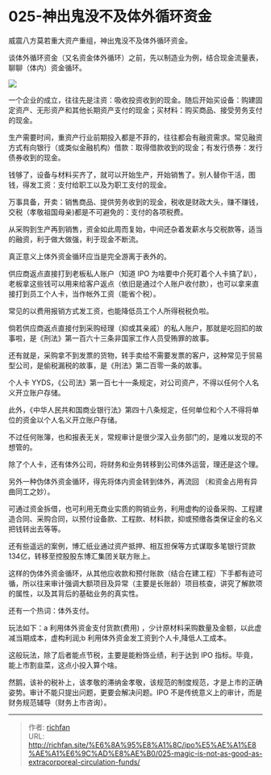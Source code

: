 # 025-神出鬼没不及体外循环资金

威震八方莫若重大资产重组，神出鬼没不及体外循环资金。

谈体外循环资金（又名资金体外循环）之前，先以制造业为例，结合现金流量表，聊聊（体内）资金循环。

![](https://cdn.staticaly.com/gh/richffan/img@main/obsidian/IPO/025-神出鬼没不及体外循环资金.webp)

一个企业的成立，往往先是注资：吸收投资收到的现金。随后开始买设备：购建固定资产、无形资产和其他长期资产支付的现金；买材料：购买商品、接受劳务支付的现金。

生产需要时间，重资产行业前期投入都是不菲的，往往都会有融资需求。常见融资方式有向银行（或类似金融机构）借款：取得借款收到的现金；有发行债券：发行债券收到的现金。

钱够了，设备与材料买齐了，就可以开始生产，开始销售了。别人替你干活，图钱，得发工资：支付给职工以及为职工支付的现金。

万事具备，开卖：销售商品、提供劳务收到的现金，税收是财政大头，赚不赚钱，交税（孝敬祖国母亲)都是不可避免的：支付的各项税费。

从采购到生产再到销售，资金如此周而复始，中间还杂着发薪水与交税款等，适当的融资，利于做大做强，利于现金不断流。

真正意义上体外资金循环应当是完全游离于表外的。

供应商返点直接打到老板私人账户（知道 IPO 为啥要中介死盯着个人卡搞了趴），老板拿这些钱可以用来给客户返点（依旧是通过个人账户收付款），也可以拿来直接打到员工个人卡，当作帐外工资（能省个税）。

常见的以费用报销方式发工资，也能降低员工个人所得税税负啦。

倘若供应商返点直接付到采购经理（抑或其亲戚）的私人账户，那就是吃回扣的故事啦，是《刑法》第一百六十三条非国家工作人员受贿罪的故事。

还有就是，采购拿不到发票的货物，转手卖给不需要发票的客户，这种常见于贸易型公司，是偷税漏税的故事，是《刑法》第二百零一条的故事。

个人卡 YYDS，《公司法》第一百七十一条规定，对公司资产，不得以任何个人名义开立账户存储。

此外，《中华人民共和国商业银行法》第四十八条规定，任何单位和个人不得将单位的资金以个人名义开立账户存储。

不过任何账簿，也和报表无关，常规审计是很少深入业务部门的，是难以发现的不想管的。

除了个人卡，还有体外公司，将财务和业务转移到公司体外运营，理还是这个理。

另外一种伪体外资金循环，得先将体内资金转到体外，再流回 （和资金占用有异曲同工之妙）。

可通过资金拆借，也可利用无商业实质的购销业务，利用虚构的设备采购、工程建造合同、采购合同，以预付设备款、工程款、材料款，抑或预缴各类保证金的名义把钱转出去等等。

还有些遥远的案例，博汇纸业通过资产抵押、相互担保等方式谋取多笔银行贷款 134亿，转移至控股股东博汇集团关联方账上。

这样的伪体外资金循环，从其他应收款和预付账款（结合在建工程）下手都有迹可循，所以往来审计强调大额项目及异常（主要是长账龄）项目核查，讲究了解款项的属性，以及其背后的基础业务的真实性。

还有一个热词：体外支付。

玩法如下：a 利用体外资金支付货款(费用) ，少计原材料采购数量及金额，以此虚减当期成本，虚构利润;b 利用体外资金发工资到个人卡,降低人工成本。

这般玩法，除了后者能点节税，主要是能粉饰业绩，利于达到 IPO 指标。毕竟，能上市割韭菜，这点小投入算个啥。

然鹅，该补的税补上，该孝敬的滞纳金孝敬，该规范的制度规范，才是上市的正确姿势。审计不能只提出问题，更要会解决问题。IPO 不是传统意义上的审计，而是财务规范辅导（财务上市咨询）。

---

> 作者: [richfan](https://richfan.site/)  
> URL: http://richfan.site/%E6%8A%95%E8%A1%8C/ipo%E5%AE%A1%E8%AE%A1%E6%9C%AD%E8%AE%B0/025-magic-is-not-as-good-as-extracorporeal-circulation-funds/  

